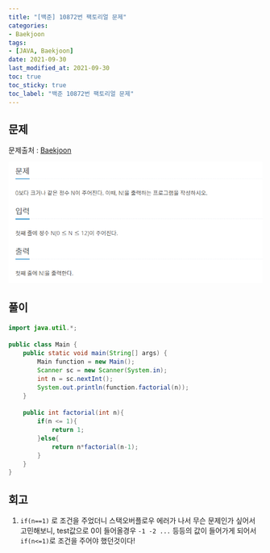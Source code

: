 ```yaml
---
title: "[백준] 10872번 팩토리얼 문제"
categories:
- Baekjoon
tags: 
- [JAVA, Baekjoon]
date: 2021-09-30
last_modified_at: 2021-09-30
toc: true
toc_sticky: true
toc_label: "백준 10872번 팩토리얼 문제"
---
```


## 문제

문제출처 : [Baekjoon][Baekjoon]

[Baekjoon]: https://www.acmicpc.net/problem/10872

![img](/image/bj_10872.PNG)

## 풀이
```java
import java.util.*;

public class Main {
    public static void main(String[] args) {
        Main function = new Main();
        Scanner sc = new Scanner(System.in);
        int n = sc.nextInt();
        System.out.println(function.factorial(n));
    }

    public int factorial(int n){
        if(n <= 1){
            return 1;
        }else{
            return n*factorial(n-1);
        }
    }
}
```

## 회고

1. `if(n==1)` 로 조건을 주었더니 스택오버플로우 에러가 나서 무슨 문제인가 싶어서 고민해보니, test값으로 0이 들어올경우 `-1 -2 ...` 등등의 값이 들어가게 되어서 `if(n<=1)`로 조건을 주어야 했던것이다!